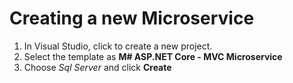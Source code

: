 # Creating a new Microservice
1. In Visual Studio, click to create a new project.
2. Select the template as **M# ASP.NET Core - MVC Microservice**
3. Choose *Sql Server* and click **Create**
